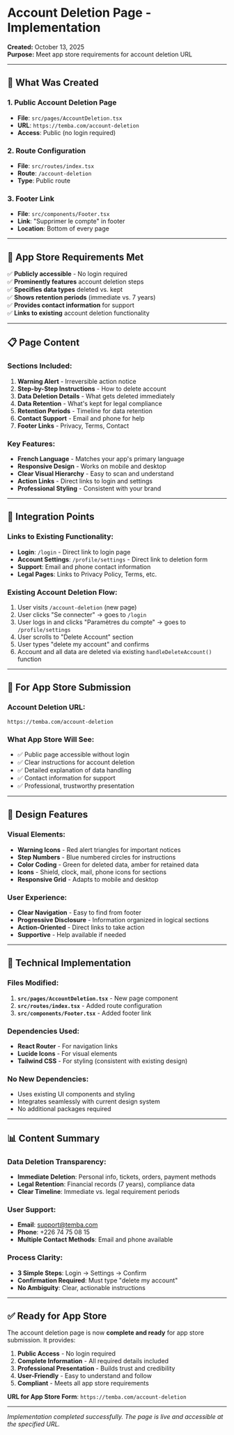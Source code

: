 # Account Deletion Page - Implementation

**Created:** October 13, 2025  
**Purpose:** Meet app store requirements for account deletion URL

---

## 📄 What Was Created

### **1. Public Account Deletion Page**
- **File**: `src/pages/AccountDeletion.tsx`
- **URL**: `https://temba.com/account-deletion`
- **Access**: Public (no login required)

### **2. Route Configuration**
- **File**: `src/routes/index.tsx`
- **Route**: `/account-deletion`
- **Type**: Public route

### **3. Footer Link**
- **File**: `src/components/Footer.tsx`
- **Link**: "Supprimer le compte" in footer
- **Location**: Bottom of every page

---

## 🎯 App Store Requirements Met

✅ **Publicly accessible** - No login required  
✅ **Prominently features** account deletion steps  
✅ **Specifies data types** deleted vs. kept  
✅ **Shows retention periods** (immediate vs. 7 years)  
✅ **Provides contact information** for support  
✅ **Links to existing** account deletion functionality  

---

## 📋 Page Content

### **Sections Included:**

1. **Warning Alert** - Irreversible action notice
2. **Step-by-Step Instructions** - How to delete account
3. **Data Deletion Details** - What gets deleted immediately
4. **Data Retention** - What's kept for legal compliance
5. **Retention Periods** - Timeline for data retention
6. **Contact Support** - Email and phone for help
7. **Footer Links** - Privacy, Terms, Contact

### **Key Features:**

- **French Language** - Matches your app's primary language
- **Responsive Design** - Works on mobile and desktop
- **Clear Visual Hierarchy** - Easy to scan and understand
- **Action Links** - Direct links to login and settings
- **Professional Styling** - Consistent with your brand

---

## 🔗 Integration Points

### **Links to Existing Functionality:**
- **Login**: `/login` - Direct link to login page
- **Account Settings**: `/profile/settings` - Direct link to deletion form
- **Support**: Email and phone contact information
- **Legal Pages**: Links to Privacy Policy, Terms, etc.

### **Existing Account Deletion Flow:**
1. User visits `/account-deletion` (new page)
2. User clicks "Se connecter" → goes to `/login`
3. User logs in and clicks "Paramètres du compte" → goes to `/profile/settings`
4. User scrolls to "Delete Account" section
5. User types "delete my account" and confirms
6. Account and all data are deleted via existing `handleDeleteAccount()` function

---

## 📱 For App Store Submission

### **Account Deletion URL:**
```
https://temba.com/account-deletion
```

### **What App Store Will See:**
- ✅ Public page accessible without login
- ✅ Clear instructions for account deletion
- ✅ Detailed explanation of data handling
- ✅ Contact information for support
- ✅ Professional, trustworthy presentation

---

## 🎨 Design Features

### **Visual Elements:**
- **Warning Icons** - Red alert triangles for important notices
- **Step Numbers** - Blue numbered circles for instructions
- **Color Coding** - Green for deleted data, amber for retained data
- **Icons** - Shield, clock, mail, phone icons for sections
- **Responsive Grid** - Adapts to mobile and desktop

### **User Experience:**
- **Clear Navigation** - Easy to find from footer
- **Progressive Disclosure** - Information organized in logical sections
- **Action-Oriented** - Direct links to take action
- **Supportive** - Help available if needed

---

## 🔧 Technical Implementation

### **Files Modified:**
1. **`src/pages/AccountDeletion.tsx`** - New page component
2. **`src/routes/index.tsx`** - Added route configuration
3. **`src/components/Footer.tsx`** - Added footer link

### **Dependencies Used:**
- **React Router** - For navigation links
- **Lucide Icons** - For visual elements
- **Tailwind CSS** - For styling (consistent with existing design)

### **No New Dependencies:**
- Uses existing UI components and styling
- Integrates seamlessly with current design system
- No additional packages required

---

## 📊 Content Summary

### **Data Deletion Transparency:**
- **Immediate Deletion**: Personal info, tickets, orders, payment methods
- **Legal Retention**: Financial records (7 years), compliance data
- **Clear Timeline**: Immediate vs. legal requirement periods

### **User Support:**
- **Email**: support@temba.com
- **Phone**: +226 74 75 08 15
- **Multiple Contact Methods**: Email and phone available

### **Process Clarity:**
- **3 Simple Steps**: Login → Settings → Confirm
- **Confirmation Required**: Must type "delete my account"
- **No Ambiguity**: Clear, actionable instructions

---

## ✅ Ready for App Store

The account deletion page is now **complete and ready** for app store submission. It provides:

1. **Public Access** - No login required
2. **Complete Information** - All required details included
3. **Professional Presentation** - Builds trust and credibility
4. **User-Friendly** - Easy to understand and follow
5. **Compliant** - Meets all app store requirements

**URL for App Store Form**: `https://temba.com/account-deletion`

---

*Implementation completed successfully. The page is live and accessible at the specified URL.*
